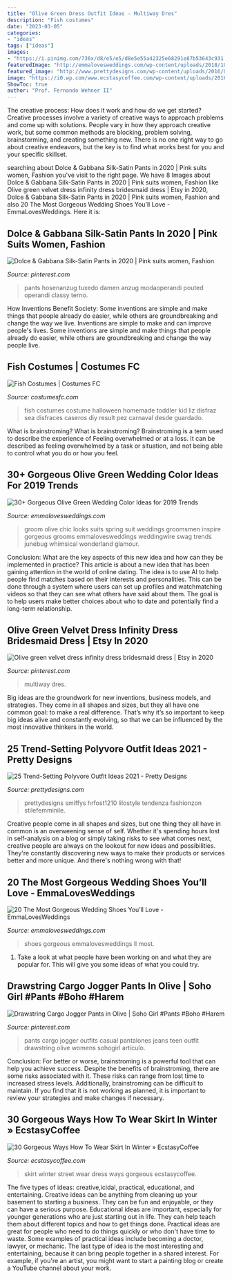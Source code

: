 ```yaml
---
title: "Olive Green Dress Outfit Ideas - Multiway Dres"
description: "Fish costumes"
date: "2023-03-05"
categories:
- "ideas"
tags: ["ideas"]
images:
- "https://i.pinimg.com/736x/d8/e5/e5/d8e5e55a42325e68291e87b53643c931.jpg"
featuredImage: "http://emmalovesweddings.com/wp-content/uploads/2018/10/chic-groom-style-wedding-ideas.jpg"
featured_image: "http://www.prettydesigns.com/wp-content/uploads/2016/01/Glamorous-Polyvore-Outfit-for-2016.jpg"
image: "https://i0.wp.com/www.ecstasycoffee.com/wp-content/uploads/2016/10/Skirt-Street-Style-8.jpg"
ShowToc: true
author: "Prof. Fernando Wehner II"
---
```



The creative process: How does it work and how do we get started?
Creative processes involve a variety of creative ways to approach problems and come up with solutions. People vary in how they approach creative work, but some common methods are blocking, problem solving, brainstorming, and creating something new. There is no one right way to go about creative endeavors, but the key is to find what works best for you and your specific skillset.

	

		
searching about Dolce &amp; Gabbana Silk-Satin Pants in 2020 | Pink suits women, Fashion you've visit to the right page. We have 8 Images about Dolce &amp; Gabbana Silk-Satin Pants in 2020 | Pink suits women, Fashion like Olive green velvet dress infinity dress bridesmaid dress | Etsy in 2020, Dolce &amp; Gabbana Silk-Satin Pants in 2020 | Pink suits women, Fashion and also 20 The Most Gorgeous Wedding Shoes You’ll Love - EmmaLovesWeddings. Here it is:
		
    
## Dolce &amp; Gabbana Silk-Satin Pants In 2020 | Pink Suits Women, Fashion

<img loading=lazy src="https://i.pinimg.com/736x/d8/e5/e5/d8e5e55a42325e68291e87b53643c931.jpg" onerror="this.onerror=null;this.src='https://tse4.mm.bing.net/th?id=OIP.ZQP8OYCgsu9XXoIu2fHqzQHaL3&amp;pid=15.1';" alt="Dolce &amp; Gabbana Silk-Satin Pants in 2020 | Pink suits women, Fashion">

_Source: pinterest.com_

>pants hosenanzug tuxedo damen anzug modaoperandi pouted operandi classy terno. 

	

How Inventions Benefit Society: Some inventions are simple and make things that people already do easier, while others are groundbreaking and change the way we live.
Inventions are simple to make and can improve people's lives. Some inventions are simple and make things that people already do easier, while others are groundbreaking and change the way people live.

    
## Fish Costumes | Costumes FC

<img loading=lazy src="http://www.costumesfc.com/wp-content/uploads/2014/12/Baby-Fish-Costume.jpg" onerror="this.onerror=null;this.src='https://tse4.mm.bing.net/th?id=OIP.FRPVdwtIREbEIl1I420Y4AHaJ5&amp;pid=15.1';" alt="Fish Costumes | Costumes FC">

_Source: costumesfc.com_

>fish costumes costume halloween homemade toddler kid liz disfraz sea disfraces caseros diy result pez carnaval desde guardado. 

	

What is brainstroming?
What is brainstroming? Brainstroming is a term used to describe the experience of Feeling overwhelmed or at a loss. It can be described as feeling overwhelmed by a task or situation, and not being able to control what you do or how you feel.

    
## 30+ Gorgeous Olive Green Wedding Color Ideas For 2019 Trends

<img loading=lazy src="http://emmalovesweddings.com/wp-content/uploads/2018/10/chic-groom-style-wedding-ideas.jpg" onerror="this.onerror=null;this.src='https://tse2.mm.bing.net/th?id=OIP.2biXpIg1z48O8_uGnAyy_AHaLH&amp;pid=15.1';" alt="30+ Gorgeous Olive Green Wedding Color Ideas for 2019 Trends">

_Source: emmalovesweddings.com_

>groom olive chic looks suits spring suit weddings groomsmen inspire gorgeous grooms emmalovesweddings weddingwire swag trends junebug whimsical wonderland glamour. 

	

Conclusion: What are the key aspects of this new idea and how can they be implemented in practice?
This article is about a new idea that has been gaining attention in the world of online dating. The idea is to use AI to help people find matches based on their interests and personalities. This can be done through a system where users can set up profiles and watchmatching videos so that they can see what others have said about them. The goal is to help users make better choices about who to date and potentially find a long-term relationship.

    
## Olive Green Velvet Dress Infinity Dress Bridesmaid Dress | Etsy In 2020

<img loading=lazy src="https://i.pinimg.com/736x/09/ff/f6/09fff680b2615c0dc6aeaa3494441a63.jpg" onerror="this.onerror=null;this.src='https://tse1.mm.bing.net/th?id=OIP.68-6GawJIQgwOyF9jmtzBgHaOo&amp;pid=15.1';" alt="Olive green velvet dress infinity dress bridesmaid dress | Etsy in 2020">

_Source: pinterest.com_

>multiway dres. 

	

Big ideas are the groundwork for new inventions, business models, and strategies. They come in all shapes and sizes, but they all have one common goal: to make a real difference. That’s why it’s so important to keep big ideas alive and constantly evolving, so that we can be influenced by the most innovative thinkers in the world.

    
## 25 Trend-Setting Polyvore Outfit Ideas 2021 - Pretty Designs

<img loading=lazy src="http://www.prettydesigns.com/wp-content/uploads/2016/01/Glamorous-Polyvore-Outfit-for-2016.jpg" onerror="this.onerror=null;this.src='https://tse4.mm.bing.net/th?id=OIP.m3NjIsnwFDwnh06drtie4AHaKq&amp;pid=15.1';" alt="25 Trend-Setting Polyvore Outfit Ideas 2021 - Pretty Designs">

_Source: prettydesigns.com_

>prettydesigns smiffys hrfost1210 lilostyle tendenza fashionzon stilefemminile. 

	

Creative people come in all shapes and sizes, but one thing they all have in common is an overweening sense of self. Whether it's spending hours lost in self-analysis on a blog or simply taking risks to see what comes next, creative people are always on the lookout for new ideas and possibilities. They're constantly discovering new ways to make their products or services better and more unique. And there's nothing wrong with that!

    
## 20 The Most Gorgeous Wedding Shoes You’ll Love - EmmaLovesWeddings

<img loading=lazy src="http://emmalovesweddings.com/wp-content/uploads/2017/12/popular-wedding-shoes-with-rhinestones.jpg" onerror="this.onerror=null;this.src='https://tse3.mm.bing.net/th?id=OIP.pgL4weMmXVmCYVZEbO3ljQHaLK&amp;pid=15.1';" alt="20 The Most Gorgeous Wedding Shoes You’ll Love - EmmaLovesWeddings">

_Source: emmalovesweddings.com_

>shoes gorgeous emmalovesweddings ll most. 

	

1. Take a look at what people have been working on and what they are popular for. This will give you some ideas of what you could try. 

    
## Drawstring Cargo Jogger Pants In Olive | Soho Girl #Pants #Boho #Harem

<img loading=lazy src="https://i.pinimg.com/736x/ad/ff/d7/adffd75991799eaad334bc5850ecd778.jpg" onerror="this.onerror=null;this.src='https://tse4.mm.bing.net/th?id=OIP.gOQrr8lDjaKD_4ij2lTflgAAAA&amp;pid=15.1';" alt="Drawstring Cargo Jogger Pants in Olive | Soho Girl #Pants #Boho #Harem">

_Source: pinterest.com_

>pants cargo jogger outfits casual pantalones jeans teen outfit drawstring olive womens sohogirl artículo. 

	

Conclusion: For better or worse, brainstroming is a powerful tool that can help you achieve success.
Despite the benefits of brainstroming, there are some risks associated with it. These risks can range from lost time to increased stress levels. Additionally, brainstroming can be difficult to maintain. If you find that it is not working as planned, it is important to review your strategies and make changes if necessary.

    
## 30 Gorgeous Ways How To Wear Skirt In Winter » EcstasyCoffee

<img loading=lazy src="https://i0.wp.com/www.ecstasycoffee.com/wp-content/uploads/2016/10/Skirt-Street-Style-8.jpg" onerror="this.onerror=null;this.src='https://tse1.mm.bing.net/th?id=OIP.4UdPINK_Y3cdC81VhcK9-wHaLH&amp;pid=15.1';" alt="30 Gorgeous Ways How To Wear Skirt In Winter » EcstasyCoffee">

_Source: ecstasycoffee.com_

>skirt winter street wear dress ways gorgeous ecstasycoffee. 

	

The five types of ideas: creative,icidal, practical, educational, and entertaining.
Creative ideas can be anything from cleaning up your basement to starting a business. They can be fun and enjoyable, or they can have a serious purpose. Educational ideas are important, especially for younger generations who are just starting out in life. They can help teach them about different topics and how to get things done. Practical ideas are great for people who need to do things quickly or who don't have time to waste. Some examples of practical ideas include becoming a doctor, lawyer, or mechanic. The last type of idea is the most interesting and entertaining, because it can bring people together in a shared interest. For example, if you're an artist, you might want to start a painting blog or create a YouTube channel about your work.

